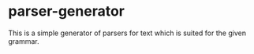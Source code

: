 # parser-generator
This is a simple generator of parsers for text which is suited for the given grammar.
